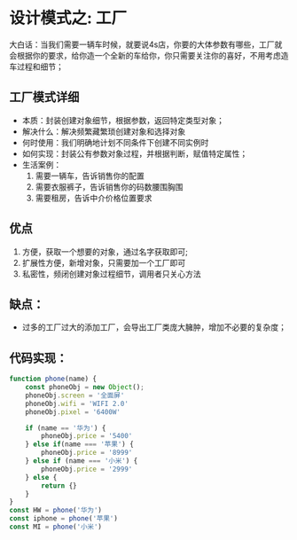 # 设计模式之: 工厂
大白话：当我们需要一辆车时候，就要说4s店，你要的大体参数有哪些，工厂就会根据你的要求，给你造一个全新的车给你，你只需要关注你的喜好，不用考虑造车过程和细节；

## 工厂模式详细
* 本质：封装创建对象细节，根据参数，返回特定类型对象；
* 解决什么：解决频繁藏繁琐创建对象和选择对象
* 何时使用：我们明确地计划不同条件下创建不同实例时
* 如何实现：封装公有参数对象过程，并根据判断，赋值特定属性；
* 生活案例：
    1. 需要一辆车，告诉销售你的配置
    2. 需要衣服裤子，告诉销售你的码数腰围胸围
    3. 需要租房，告诉中介价格位置要求


## 优点
1. 方便，获取一个想要的对象，通过名字获取即可;
2. 扩展性方便，新增对象，只需要加一个工厂即可
3. 私密性，频闭创建对象过程细节，调用者只关心方法

## 缺点：
* 过多的工厂过大的添加工厂，会导出工厂类庞大臃肿，增加不必要的复杂度；

## 代码实现：
```js
function phone(name) {
    const phoneObj = new Object();
    phoneObj.screen = '全面屏'
    phoneObj.wifi = 'WIFI 2.0'
    phoneObj.pixel = '6400W'

    if (name == '华为') {
        phoneObj.price = '5400'
    } else if(name === '苹果') {
        phoneObj.price = '8999'
    } else if (name === '小米') {
        phoneObj.price = '2999'
    } else {
        return {}
    }
}
const HW = phone('华为')
const iphone = phone('苹果')
const MI = phone('小米')
```